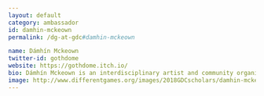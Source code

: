 ```yaml
---
layout: default
category: ambassador
id: damhin-mckeown
permalink: /dg-at-gdc#damhin-mckeown

name: Dámhín Mckeown
twitter-id: gothdome
website: https://gothdome.itch.io/
bio: Dámhín Mckeown is an interdisciplinary artist and community organizer with Trans Live Art Salon in Dublin, Ireland. His previous work includes the award winning Fully Automated Luxury Gender Oasis. He is a Saggitarius/Capricorn cusp. 
image: http://www.differentgames.org/images/2018GDCscholars/damhin-mckeown.png
---
```

